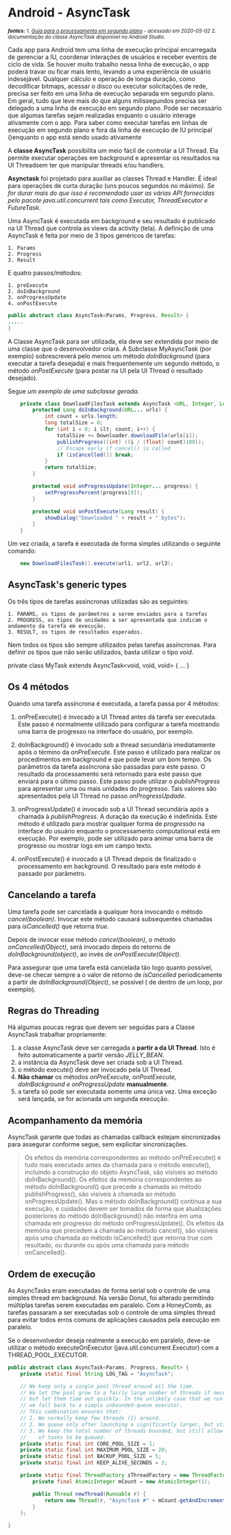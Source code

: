 # Android - AsyncTask

<small> ***fontes:***
	1. _[Guia para o processamento em segundo plano](https://developer.android.com/guide/background#challenges_in_background_processing) - acessado em 2020-05-02_
	2. _documentação do classe AsyncTask disponível no Android Studio_.</small>

Cada app para Android tem uma linha de execução principal encarregada de gerenciar a IU, coordenar interações de usuários e receber eventos de ciclo de vida. Se houver muito trabalho nessa linha de execução, o app poderá travar ou ficar mais lento, levando a uma experiência de usuário indesejável. Qualquer cálculo e operação de longa duração, como decodificar bitmaps, acessar o disco ou executar solicitações de rede, precisa ser feito em uma linha de execução separada em segundo plano. Em geral, tudo que leve mais do que alguns milissegundos precisa ser delegado a uma linha de execução em segundo plano. Pode ser necessário que algumas tarefas sejam realizadas enquanto o usuário interage ativamente com o app. Para saber como executar tarefas em linhas de execução em segundo plano e fora da linha de execução de IU principal ()enquanto o app está sendo usado ativamente

A **classe AsyncTask** possibilita um meio fácil de controlar a UI Thread. Ela permite executar operações em background e apresentar os resultados na UI Threadsem ter que manipular threads e/ou handlers.

**Asynctask** foi projetado para auxiliar as classes Thread e Handler. É ideal para operações de curta duração (uns poucos segundos no máximo). _Se for durar mais do que isso é recomendado usar as várias API fornecidas pelo pacote java.util.concurrent tais como Executor, ThreadExecutor e FutureTask_.

Uma AsyncTask é executada em background e seu resultado é publicado na UI Thread que controla as views da activity (tela). 
A definição de uma AsyncTask é feita por meio de 3 tipos genéricos de tarefas:

	1. Params
	2. Progress
	3. Result
	
E quatro passos/métodos:

	1. preExecute
	2. doInBackground
	3. onProgressUpdate
	4. onPostExecute


```java
public abstract class AsyncTask<Params, Progress, Result> { 
.....
}
```
A Classe AsyncTask para ser utilizada, ela deve ser extendida por meio de uma classe que o desenvolvedor criará.
A Subclasse MyAsyncTask (por exemplo) sobrescreverá pelo menos um método _doInBackground_ (para executar a tarefa desejada) e mais frequentemente um segundo método, o método _onPostExecute_ (para postar na UI pela UI Thread o resultado desejado).


Segue _um exemplo de uma subclasse gerada_.

```java
	private class DownloadFilesTask extends AsyncTask <URL, Integer, Long>; {
		protected Long doInBackground(URL... urls) {
			int count = urls.length;
			long totalSize = 0;
			for (int i = 0; i &lt; count; i++) {
				totalSize += Downloader.downloadFile(urls[i]);
				publishProgress((int) ((i / (float) count)100));
				// Escape early if cancel() is called
				if (isCancelled()) break;
			}
			return totalSize;
		}

		protected void onProgressUpdate(Integer... progress) {
			setProgressPercent(progress[0]);
		}

		protected void onPostExecute(Long result) {
			showDialog("Downloaded " + result + " bytes");
		}
	}
```

Um vez criada, a tarefa é executada de forma simples utilizando o seguinte comando:

```java
	new DownloadFilesTask().execute(url1, url2, url3);
```
 
 ## AsyncTask's generic types
 
Os três tipos de tarefas assíncronas utilizadas são as seguintes:


	1. PARAMS, os tipos de parâmetros a serem enviados para a tarefas
	2. PROGRESS, os tipos de unidades a ser apresentada que indicam o andamento da tarefa em execução.
	3. RESULT, os tipos de resultados esperados.


Nem todos os tipos são sempre utilizados pelas tarefas assíncronas. Para definir os tipos que não serão utilizados,
basta utilizar o tipo _void_.

private class MyTask extends AsyncTask<void, void, void> { ... }

## Os 4 métodos
Quando uma tarefa assíncrona é executada, a tarefa passa por 4 métodos:


1. onPreExecute()  é invocado a UI Thread antes da tarefa ser executada. Este passo é normalmente utilizado para
configurar a tarefa mostrando uma barra de progresso na interface do usuário, por exemplo.

2. doInBackground() é invocado sob a thread secundária imediatamente após o término da _onPreExecute_. Este passo
é utilizado para realizar os procedimentos em background e que pode levar um bom tempo. Os parâmetros da tarefa
assíncrona são passadas para este passo. O resultado da processamento será retornado para este passo que enviará
para o último passo. Este passo pode utilizar o _publishProgress_ para apresentar uma ou mais unidades do progresso.
Tais valores são apresentados pela UI Thread no passo _onProgressUpdade_.

3. onProgressUpdate() é invocado sob a UI Thread secundária após a chamada à _publishProgress_. A duração da execução 
é indefinida. Este método é utilizado para mostrar qualquer forma de _progressão_ na interface do usuário enquanto o 
processamento computational está em execução. Por exemplo, pode ser utilizado para animar uma barra de progresso ou 
mostrar logs em um campo texto.

4. onPostExecute() é invocado a UI Thread depois de finalizado o processamento em background. O resultado para este
método é passado por parâmetro.


 ## Cancelando a tarefa

Uma tarefa pode ser cancelada a qualquer hora invocando o método _cancel(boolean)_. Invocar este método causará subsequentes
chamadas para _isCancelled()_ que retorna _true_.

Depois de invocar esse método _cancel(boolean)_, o método _onCancelled(Object)_, será invocado depois do retorno de
_doInBackground(object)_, ao invés de _onPostExecute(Object)_.

Para assegurar que uma tarefa está cancelada tão logo quanto possível, deve-se checar sempre a o valor de retorno
de _isCancelled_ periodicamente a partir de _doInBackground(Object)_, se possível ( de dentro de um loop, por exemplo).

## Regras do Threading

Há algumas poucas regras que devem ser seguidas para a Classe AsyncTask trabalhar propriamente:

1. a classe AsyncTask deve ser carregada a **partir a da UI Thread**. Isto é feito automaticamente a partir
versão _JELLY_BEAN_.
2. a instância da AsyncTask deve ser criada sob a UI Thread.
3. o método execute() deve ser invocado pela UI Thread.
4. **Não chamar** os métodos _onPreExecute, onPostExecute, doInBackground e onProgressUpdate_ **manualmente**.
5. a tarefa só pode ser executada somente uma única vez. Uma exceção será lançada, se for acionada um segunda execução.

## Acompanhamento da memória

AsyncTask garante que todas as chamadas callback estejam sincronizadas para assegurar conforme segue, sem explicitar sincronizações.

> Os efeitos da memória correspondentes ao método onPreExecute() e tudo mais executado antes da chamada para o método execute(),
incluindo a construção do objeto AsyncTask, são visíveis ao método doInBackground().
> Os efeitos da memória correspondentes ao método doInBackground() que precede a chamada ao método publishProgress(),
são visíveis à chamada ao método onProgressUpdate(). Mas o método doInBackground() continua a sua execução, e cuidados devem
ser tomados de forma que atualizações posteriores do método doInBackground() não interfira em uma chamada em progresso do
método onProgressUpdate().
> Os efeitos da memória que precedem a chamada ao método cancel(), são visíveis após uma chamada ao método isCancelled() que
retorna _true_ com resultado, ou durante ou após uma chamada para método onCancelled().

## Ordem de execução

As AsyncTasks eram executadas de forma serial sob o controle de uma simples thread em background.
Na versão Donut, foi alterado permitindo múltiplas tarefas serem executadas em paralelo.
Com a HoneyComb, as tarefas passaram a ser executadas sob o controle de uma simples thread para evitar todos erros comuns de aplicações
causados pela execução em paralelo.

Se o desenvolvedor deseja realmente a execução em paralelo, deve-se utilizar o método executeOnExecutor (java.util.concurrent.Executor)
com  a THREAD_POOL_EXECUTOR.

```java 
public abstract class AsyncTask<Params, Progress, Result> {
    private static final String LOG_TAG = "AsyncTask";

    // We keep only a single pool thread around all the time.
    // We let the pool grow to a fairly large number of threads if necessary,
    // but let them time out quickly. In the unlikely case that we run out of threads,
    // we fall back to a simple unbounded-queue executor.
    // This combination ensures that:
    // 1. We normally keep few threads (1) around.
    // 2. We queue only after launching a significantly larger, but still bounded, set of threads.
    // 3. We keep the total number of threads bounded, but still allow an unbounded set
    //    of tasks to be queued.
    private static final int CORE_POOL_SIZE = 1;
    private static final int MAXIMUM_POOL_SIZE = 20;
    private static final int BACKUP_POOL_SIZE = 5;
    private static final int KEEP_ALIVE_SECONDS = 3;

    private static final ThreadFactory sThreadFactory = new ThreadFactory() {
        private final AtomicInteger mCount = new AtomicInteger(1);

        public Thread newThread(Runnable r) {
            return new Thread(r, "AsyncTask #" + mCount.getAndIncrement());
        }
    };

}
```